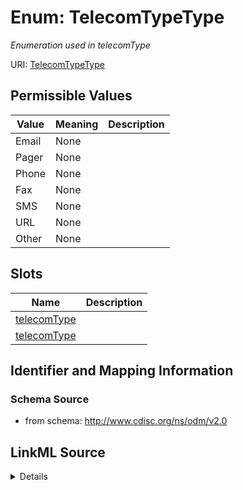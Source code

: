 # Enum: TelecomTypeType




_Enumeration used in telecomType_



URI: [TelecomTypeType](TelecomTypeType)

## Permissible Values

| Value | Meaning | Description |
| --- | --- | --- |
| Email | None |  |
| Pager | None |  |
| Phone | None |  |
| Fax | None |  |
| SMS | None |  |
| URL | None |  |
| Other | None |  |




## Slots

| Name | Description |
| ---  | --- |
| [telecomType](telecomType.md) |  |
| [telecomType](telecomType.md) |  |






## Identifier and Mapping Information







### Schema Source


* from schema: http://www.cdisc.org/ns/odm/v2.0




## LinkML Source

<details>
```yaml
name: TelecomTypeType
description: Enumeration used in telecomType
from_schema: http://www.cdisc.org/ns/odm/v2.0
rank: 1000
permissible_values:
  Email:
    text: Email
    is_a: TelecomTypeType
  Pager:
    text: Pager
    is_a: TelecomTypeType
  Phone:
    text: Phone
    is_a: TelecomTypeType
  Fax:
    text: Fax
    is_a: TelecomTypeType
  SMS:
    text: SMS
    is_a: TelecomTypeType
  URL:
    text: URL
    is_a: TelecomTypeType
  Other:
    text: Other
    is_a: TelecomTypeType

```
</details>
